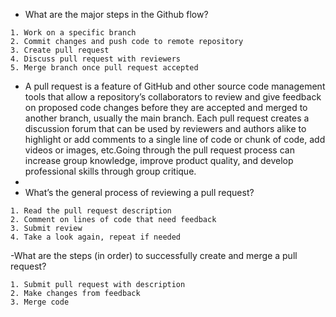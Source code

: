 - What are the major steps in the Github flow?

```
1. Work on a specific branch
2. Commit changes and push code to remote repository
3. Create pull request
4. Discuss pull request with reviewers
5. Merge branch once pull request accepted
```

- A pull request is a feature of GitHub and other source code management tools that allow a repository’s collaborators to review and give feedback on proposed code changes before they are accepted and merged to another branch, usually the main branch. Each pull request creates a discussion forum that can be used by reviewers and authors alike to highlight or add comments to a single line of code or chunk of code, add videos or images, etc.Going through the pull request process can increase group knowledge, improve product quality, and develop professional skills through group critique.
- 
- What’s the general process of reviewing a pull request?

```
1. Read the pull request description
2. Comment on lines of code that need feedback
3. Submit review
4. Take a look again, repeat if needed
```

-What are the steps (in order) to successfully create and merge a pull request?

```
1. Submit pull request with description
2. Make changes from feedback
3. Merge code
```